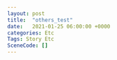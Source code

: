 ```yaml
---
layout: post
title:  "others_test"
date:   2021-01-25 06:00:00 +0000
categories: Etc
Tags: Story Etc
SceneCode: []
---
```

